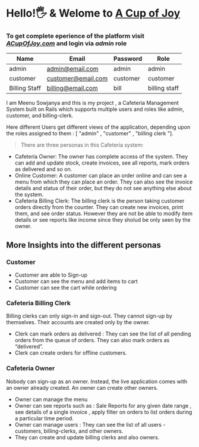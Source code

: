 # Hello!🖐 & Welome to [A Cup of Joy]()

### To get complete eperience of the platform visit *_[ACupOfJoy.com]()_* and login via *admin* role

| Name | Email | Password | Role |
|----  |  -----|  ------- |----  |
| admin | admin@email.com | admin | admin |
| customer | customer@email.com | customer | customer |
| Billing Staff | billing@email.com | bill | billing staff |

I am Meenu Sowjanya and this is my project , a Cafeteria Management System built on Rails which supports multiple users and roles like admin, customer, and billing-clerk.

Here different Users get different views of the application, depending upon the roles assigned to them : [ "admin" , "customer" , "billing clerk "].

> There are three personas in this Cafeteria system:

- Cafeteria Owner: The owner has complete access of the system. They can add and update stock, create invoices, see all reports, mark orders as delivered and so on.
- Online Customer: A customer can place an order online and can see a menu from which they can place an order. They can also see the invoice details and status of their order, but they do not see anything else about the system.
- Cafeteria Billing Clerk: The billing clerk is the person taking customer orders directly from the counter. They can create new invoices, print them, and see order status. However they are not be able to modify item details or see reports like income since they sholud be only seen by the owner.

## More Insights into the different personas

### Customer

- Customer are able to Sign-up
- Customer can see the menu and add items to cart
- Customer can see the cart while ordering

### Cafeteria Billing Clerk

Billing clerks can only sign-in and sign-out. They cannot sign-up by themselves. Their accounts are created only by the owner.

- Clerk can mark orders as delivered : They can see the list of all pending orders from the queue of orders. They can also mark orders as “delivered”.
- Clerk can create orders for offline customers.

### Cafeteria Owner

Nobody can sign-up as an owner. Instead, the live application comes with an owner already created. An owner can create other owners.

- Owner can manage the menu
- Owner can see reports such as : Sale Reports for any given date range , see details of a single invoice , apply filter on orders to list orders during a particular time period.
- Owner can manage users : They can see the list of all users - customers, billing-clerks, and other owners.
- They can create and update billing clerks and also owners.

